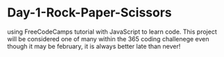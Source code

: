 # Day-1-Rock-Paper-Scissors
 using FreeCodeCamps tutorial with JavaScript to learn code. This project will be considered one of many within the 365 coding challenege even though it may be february, it is always better late than never!
